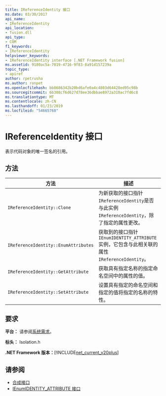 ```yaml
---
title: IReferenceIdentity 接口
ms.date: 03/30/2017
api_name:
- IReferenceIdentity
api_location:
- fusion.dll
api_type:
- COM
f1_keywords:
- IReferenceIdentity
helpviewer_keywords:
- IReferenceIdentity interface [.NET Framework fusion]
ms.assetid: 9180ac5a-7019-4716-9f83-8a91d157239a
topic_type:
- apiref
author: rpetrusha
ms.author: ronpet
ms.openlocfilehash: bb8686342b20bd6afe0a4c4803d64428ed95c98b
ms.sourcegitcommit: 6b308cf6d627d78ee36dbbae8972a310ac7fd6c8
ms.translationtype: MT
ms.contentlocale: zh-CN
ms.lasthandoff: 01/23/2019
ms.locfileid: "54665768"
---
```

# <a name="ireferenceidentity-interface"></a>IReferenceIdentity 接口
表示代码对象的唯一签名的引用。  
  
## <a name="methods"></a>方法  
  
|方法|描述|  
|------------|-----------------|  
|`IReferenceIdentity::Clone`|为新获取的接口指针`IReferenceIdentity`是否与此实例`IReferenceIdentity`，除了指定的属性更改。|  
|`IReferenceIdentity::EnumAttributes`|获取到的接口指针`IEnumIDENTITY_ATTRIBUTE`实例，它包含与此相关联的属性`IReferenceIdentity`。|  
|`IReferenceIdentity::GetAttribute`|获取具有指定名称的指定命名空间中的属性的值。|  
|`IReferenceIdentity::SetAttribute`|设置具有指定的命名空间和指定的值将指定的名称的特性。|  
  
## <a name="requirements"></a>要求  
 **平台：** 请参阅[系统需求](../../../../docs/framework/get-started/system-requirements.md)。  
  
 **标头：** Isolation.h  
  
 **.NET Framework 版本：**[!INCLUDE[net_current_v20plus](../../../../includes/net-current-v20plus-md.md)]  
  
## <a name="see-also"></a>请参阅
- [合成接口](../../../../docs/framework/unmanaged-api/fusion/fusion-interfaces.md)
- [IEnumIDENTITY_ATTRIBUTE 接口](../../../../docs/framework/unmanaged-api/fusion/ienumidentity-attribute-interface.md)
